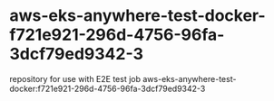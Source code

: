 # aws-eks-anywhere-test-docker-f721e921-296d-4756-96fa-3dcf79ed9342-3
repository for use with E2E test job aws-eks-anywhere-test-docker:f721e921-296d-4756-96fa-3dcf79ed9342-3
